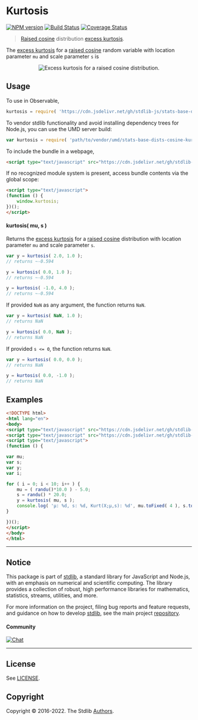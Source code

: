 <!--

@license Apache-2.0

Copyright (c) 2018 The Stdlib Authors.

Licensed under the Apache License, Version 2.0 (the "License");
you may not use this file except in compliance with the License.
You may obtain a copy of the License at

   http://www.apache.org/licenses/LICENSE-2.0

Unless required by applicable law or agreed to in writing, software
distributed under the License is distributed on an "AS IS" BASIS,
WITHOUT WARRANTIES OR CONDITIONS OF ANY KIND, either express or implied.
See the License for the specific language governing permissions and
limitations under the License.

-->

# Kurtosis

[![NPM version][npm-image]][npm-url] [![Build Status][test-image]][test-url] [![Coverage Status][coverage-image]][coverage-url] <!-- [![dependencies][dependencies-image]][dependencies-url] -->

> [Raised cosine][cosine-distribution] distribution [excess kurtosis][kurtosis].

<!-- Section to include introductory text. Make sure to keep an empty line after the intro `section` element and another before the `/section` close. -->

<section class="intro">

The [excess kurtosis][kurtosis] for a [raised cosine][cosine-distribution] random variable with location parameter `mu` and scale parameter `s` is

<!-- <equation class="equation" label="eq:cosine_kurtosis" align="center" raw="\operatorname{Kurt}\left( X \right) = \frac{6(90-\pi^{4})}{5(\pi^{2}-6)^{2}}" alt="Excess kurtosis for a raised cosine distribution."> -->

<div class="equation" align="center" data-raw-text="\operatorname{Kurt}\left( X \right) = \frac{6(90-\pi^{4})}{5(\pi^{2}-6)^{2}}" data-equation="eq:cosine_kurtosis">
    <img src="https://cdn.jsdelivr.net/gh/stdlib-js/stdlib@51534079fef45e990850102147e8945fb023d1d0/lib/node_modules/@stdlib/stats/base/dists/cosine/kurtosis/docs/img/equation_cosine_kurtosis.svg" alt="Excess kurtosis for a raised cosine distribution.">
    <br>
</div>

<!-- </equation> -->

</section>

<!-- /.intro -->

<!-- Package usage documentation. -->



<section class="usage">

## Usage

To use in Observable,

```javascript
kurtosis = require( 'https://cdn.jsdelivr.net/gh/stdlib-js/stats-base-dists-cosine-kurtosis@umd/browser.js' )
```

To vendor stdlib functionality and avoid installing dependency trees for Node.js, you can use the UMD server build:

```javascript
var kurtosis = require( 'path/to/vendor/umd/stats-base-dists-cosine-kurtosis/index.js' )
```

To include the bundle in a webpage,

```html
<script type="text/javascript" src="https://cdn.jsdelivr.net/gh/stdlib-js/stats-base-dists-cosine-kurtosis@umd/browser.js"></script>
```

If no recognized module system is present, access bundle contents via the global scope:

```html
<script type="text/javascript">
(function () {
    window.kurtosis;
})();
</script>
```

#### kurtosis( mu, s )

Returns the [excess kurtosis][kurtosis] for a [raised cosine][cosine-distribution] distribution with location parameter `mu` and scale parameter `s`.

```javascript
var y = kurtosis( 2.0, 1.0 );
// returns ~-0.594

y = kurtosis( 0.0, 1.0 );
// returns ~-0.594

y = kurtosis( -1.0, 4.0 );
// returns ~-0.594
```

If provided `NaN` as any argument, the function returns `NaN`.

```javascript
var y = kurtosis( NaN, 1.0 );
// returns NaN

y = kurtosis( 0.0, NaN );
// returns NaN
```

If provided `s <= 0`, the function returns `NaN`.

```javascript
var y = kurtosis( 0.0, 0.0 );
// returns NaN

y = kurtosis( 0.0, -1.0 );
// returns NaN
```

</section>

<!-- /.usage -->

<!-- Package usage notes. Make sure to keep an empty line after the `section` element and another before the `/section` close. -->

<section class="notes">

</section>

<!-- /.notes -->

<!-- Package usage examples. -->

<section class="examples">

## Examples

<!-- eslint no-undef: "error" -->

```html
<!DOCTYPE html>
<html lang="en">
<body>
<script type="text/javascript" src="https://cdn.jsdelivr.net/gh/stdlib-js/random-base-randu@umd/browser.js"></script>
<script type="text/javascript" src="https://cdn.jsdelivr.net/gh/stdlib-js/stats-base-dists-cosine-kurtosis@umd/browser.js"></script>
<script type="text/javascript">
(function () {

var mu;
var s;
var y;
var i;

for ( i = 0; i < 10; i++ ) {
    mu = ( randu()*10.0 ) - 5.0;
    s = randu() * 20.0;
    y = kurtosis( mu, s );
    console.log( 'µ: %d, s: %d, Kurt(X;µ,s): %d', mu.toFixed( 4 ), s.toFixed( 4 ), y.toFixed( 4 ) );
}

})();
</script>
</body>
</html>
```

</section>

<!-- /.examples -->

<!-- Section to include cited references. If references are included, add a horizontal rule *before* the section. Make sure to keep an empty line after the `section` element and another before the `/section` close. -->

<section class="references">

</section>

<!-- /.references -->

<!-- Section for related `stdlib` packages. Do not manually edit this section, as it is automatically populated. -->

<section class="related">

</section>

<!-- /.related -->

<!-- Section for all links. Make sure to keep an empty line after the `section` element and another before the `/section` close. -->


<section class="main-repo" >

* * *

## Notice

This package is part of [stdlib][stdlib], a standard library for JavaScript and Node.js, with an emphasis on numerical and scientific computing. The library provides a collection of robust, high performance libraries for mathematics, statistics, streams, utilities, and more.

For more information on the project, filing bug reports and feature requests, and guidance on how to develop [stdlib][stdlib], see the main project [repository][stdlib].

#### Community

[![Chat][chat-image]][chat-url]

---

## License

See [LICENSE][stdlib-license].


## Copyright

Copyright &copy; 2016-2022. The Stdlib [Authors][stdlib-authors].

</section>

<!-- /.stdlib -->

<!-- Section for all links. Make sure to keep an empty line after the `section` element and another before the `/section` close. -->

<section class="links">

[npm-image]: http://img.shields.io/npm/v/@stdlib/stats-base-dists-cosine-kurtosis.svg
[npm-url]: https://npmjs.org/package/@stdlib/stats-base-dists-cosine-kurtosis

[test-image]: https://github.com/stdlib-js/stats-base-dists-cosine-kurtosis/actions/workflows/test.yml/badge.svg?branch=v0.0.7
[test-url]: https://github.com/stdlib-js/stats-base-dists-cosine-kurtosis/actions/workflows/test.yml?query=branch:v0.0.7

[coverage-image]: https://img.shields.io/codecov/c/github/stdlib-js/stats-base-dists-cosine-kurtosis/main.svg
[coverage-url]: https://codecov.io/github/stdlib-js/stats-base-dists-cosine-kurtosis?branch=main

<!--

[dependencies-image]: https://img.shields.io/david/stdlib-js/stats-base-dists-cosine-kurtosis.svg
[dependencies-url]: https://david-dm.org/stdlib-js/stats-base-dists-cosine-kurtosis/main

-->

[chat-image]: https://img.shields.io/gitter/room/stdlib-js/stdlib.svg
[chat-url]: https://gitter.im/stdlib-js/stdlib/

[stdlib]: https://github.com/stdlib-js/stdlib

[stdlib-authors]: https://github.com/stdlib-js/stdlib/graphs/contributors

[umd]: https://github.com/umdjs/umd
[es-module]: https://developer.mozilla.org/en-US/docs/Web/JavaScript/Guide/Modules

[deno-url]: https://github.com/stdlib-js/stats-base-dists-cosine-kurtosis/tree/deno
[umd-url]: https://github.com/stdlib-js/stats-base-dists-cosine-kurtosis/tree/umd
[esm-url]: https://github.com/stdlib-js/stats-base-dists-cosine-kurtosis/tree/esm
[branches-url]: https://github.com/stdlib-js/stats-base-dists-cosine-kurtosis/blob/main/branches.md

[stdlib-license]: https://raw.githubusercontent.com/stdlib-js/stats-base-dists-cosine-kurtosis/main/LICENSE

[cosine-distribution]: https://en.wikipedia.org/wiki/Raised_cosine_distribution

[kurtosis]: https://en.wikipedia.org/wiki/Kurtosis

</section>

<!-- /.links -->
